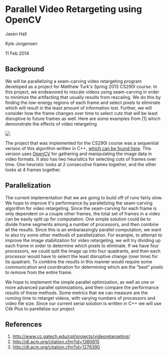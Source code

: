 # Parallel Video Retargeting using OpenCV

Jasen Hall

Kyle Jorgensen

11 Feb 2014

## Background

We will be parallelizing a seam-carving video retargeting program developed as a project for Matthew Turk's Spring 2013
CS290I course. In this project, we endeavored to rescale videos using seam-carving in order to minimize the artifacting that usually results from rescaling. We do this by finding the low-energy regions of each frame and select pixels to eliminate which will result in the least amount of information lost. Further, we will consider how the frame changes over time to select cuts that will be least disruptive to future frames as well. Here are some examples from [1] which demonstrate the effects of video retargeting

![](http://i.imgur.com/L6JN6yA.png)

The project that was implemented for the CS290I course was a sequential version of this algorithm written in C++, [which can be found here](https://github.com/jasenmh/290I-VideoRetargeting/tree/master/opencv). This version uses [OpenCV](http://opencv.org/) for gathering and manipulating the image data in video formats. It also has two heuristics for selecting cuts of frames over time. One heuristic looks at 2 consecutive frames together, and the other looks at 4 frames together. 

## Parallelization

The current implementation that we are going to build off of runs fairly slow. We hope to improve it's performance by parallelizing the seam-carving algorithm for video retargeting. Since the seam-carving for each frame is only dependent on a couple other frames, the total set of frames in a video can be easily split up for computation. One simple solution could be to divide frame segments among a number of processors, and then combine all the results. Since this is an embarassingly parallel computation, we want to also try some other methods of parallelization. For example, to attempt to improve the image stabilization for video retargeting, we will try dividing up each frame in order to determine which pixels to eliminate. If we have four processors, we could split the image up into four quadrants, and then each processor would have to select the least disruptive change (over time) for its quadrant. To combine the results in this manner would require some communication and coordination for determining which are the "best" pixels to remove from the entire frame. 


We hope to implement the simple parallel optimization, as well as one or more advanced parallel optimizations, and then compare the performance results of these methods. Some metrics that we can measure are the running time to retarget videos, with varying numbers of processors and video file size. Since our current serial solution is written in C++ we will use Cilk Plus to parellelize our project

## References

1. http://www.cc.gatech.edu/cpl/projects/videoretargeting/
2. http://dl.acm.org/citation.cfm?id=1360615
3. http://dl.acm.org/citation.cfm?id=1276390
